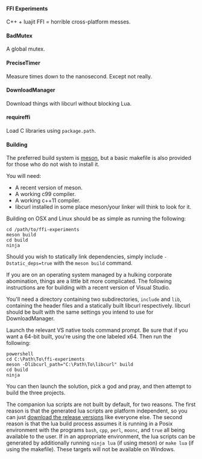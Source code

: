 #### FFI Experiments

C++ + luajit FFI = horrible cross-platform messes.

#### BadMutex

A global mutex.

#### PreciseTimer

Measure times down to the nanosecond. Except not really.

#### DownloadManager

Download things with libcurl without blocking Lua.

#### requireffi

Load C libraries using `package.path`.

#### Building

The preferred build system is [meson][meson], but a basic makefile is
also provided for those who do not wish to install it.

You will need:
- A recent version of meson.
- A working c99 compiler.
- A working c++11 compiler.
- libcurl installed in some place meson/your linker will think to look for it.

Building on OSX and Linux should be as simple as running the following:
```
cd /path/to/ffi-experiments
meson build
cd build
ninja
```

Should you wish to statically link dependencies, simply include
`-Dstatic_deps=true` with the `meson build` command.

If you are on an operating system managed by a hulking corporate
abomination, things are a little bit more complicated. The following
instructions are for building with a recent version of Visual Studio.

You'll need a directory containing two subdirectories, `include` and
`lib`, containing the header files and a statically built libcurl
respectively. libcurl should be built with the same settings you intend
to use for DownloadManager.

Launch the relevant VS native tools command prompt. Be sure that if you
want a 64-bit built, you're using the one labeled x64. Then run the
following:
```
powershell
cd C:\Path\To\ffi-experiments
meson -Dlibcurl_path="C:\Path\To\libcurl" build
cd build
ninja
```

You can then launch the solution, pick a god and pray, and then attempt
to build the three projects.

The companion lua scripts are not built by default, for two reasons. The
first reason is that the generated lua scripts are platform independent,
so you can just [download the release versions][binary] like everyone
else. The second reason is that the lua build process assumes it is
running in a Posix environment with the programs `bash`, `cpp`, `perl`,
`moonc`, and `true` all being available to the user. If in an
appropriate environment, the lua scripts can be generated by
additionally running `ninja lua` (if using meson) or `make lua` (if
using the makefile). These targets will not be available on Windows.

[meson]: http://mesonbuild.com
[binary]: ../../releases/tag/r3
